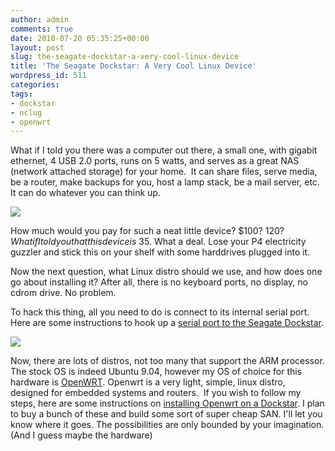```yaml
---
author: admin
comments: true
date: 2010-07-20 05:35:25+00:00
layout: post
slug: the-seagate-dockstar-a-very-cool-linux-device
title: 'The Seagate Dockstar: A Very Cool Linux Device'
wordpress_id: 511
categories:
tags:
- dockstar
- nclug
- openwrt
---
```


What if I told you there was a computer out there, a small one, with gigabit ethernet, 4 USB 2.0 ports, runs on 5 watts, and serves as a great NAS (network attached storage) for your home.  It can share files, serve media, be a router, make backups for you, host a lamp stack, be a mail server, etc. It can do whatever you can think up.

[![](/uploads/dockstar.jpg)](/uploads/dockstar.jpg)

How much would you pay for such a neat little device? $100? $120? What if I told you that this device is ~$35. What a deal. Lose your P4 electricity guzzler and stick this on your shelf with some harddrives plugged into it.

Now the next question, what Linux distro should we use, and how does one go about installing it? After all, there is no keyboard ports, no display, no cdrom drive. No problem.

To hack this thing, all you need to do is connect to its internal serial port. Here are some instructions to hook up a [serial port to the Seagate Dockstar](http://wiki.xkyle.com/Seagate_Dockstar).

[![](/uploads/2010-07-19-23.31.22-300x224.jpg)](/uploads/2010-07-19-23.31.22.jpg)

Now, there are lots of distros, not too many that support the ARM processor. The stock OS is indeed Ubuntu 9.04, however my OS of choice for this hardware is [OpenWRT](http://openwrt.org). Openwrt is a very light, simple, linux distro, designed for embedded systems and routers.  If you wish to follow my steps, here are some instructions on [installing Openwrt on a Dockstar](http://wiki.xkyle.com/Install_Openwrt_on_a_Seagate_Dockstar). I plan to buy a bunch of these and build some sort of super cheap SAN. I'll let you know where it goes. The possibilities are only bounded by your imagination. (And I guess maybe the hardware)
